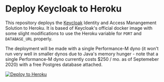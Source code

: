 # Deploy Keycloak to Heroku

This repository deploys the [Keycloak](https://www.keycloak.org) Identity and Access Manangement Solution 
to Heroku.  It is based of Keycloak's official docker image with some slight modifications to use the
Heroku variable for `PORT` and `DATABASE_URL` properly.

The deployment will be made with a single Performance-M dyno (it won't run very well in smaller dynos
due to Java's memory hunger - note that a single Performance-M dyno currently costs $250 / mo.  as of Septemeber 2020) with a free Postgres database attached.

[![Deploy to Heroku](https://www.herokucdn.com/deploy/button.svg)](https://heroku.com/deploy)

